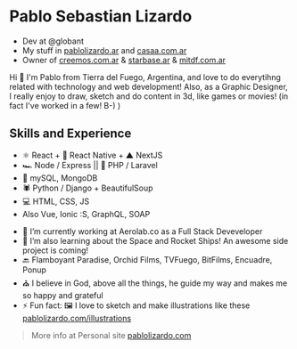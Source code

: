 # Pablo Sebastian Lizardo

- Dev at @globant 
- My stuff in [pablolizardo.ar](https://pablolizardo.ar) and [casaa.com.ar](https://casaa.com.ar)
- Owner of [creemos.com.ar](https://creemos.com.ar) & [starbase.ar](https://starbase.ar) & [mitdf.com.ar](https://mitdf.com.ar)

 

Hi 🙋 I'm Pablo from Tierra del Fuego, Argentina, and love to do everytihng related with technology and web development! Also, as a Graphic Designer, I really enjoy to draw, sketch and do content in 3d, like games or movies! (in fact I've worked in a few! B-) ) 

## Skills and Experience
* ⚛ React + 📱 React Native + ▲ NextJS
* 🏎 Node / Express || 🐘 PHP / Laravel
* 🔋 mySQL, MongoDB
* 🕷 Python / Django + BeautifulSoup
* 💻 HTML, CSS, JS
* Also Vue, Ionic :S, GraphQL, SOAP

- 🔭 I’m currently working at Aerolab.co as a Full Stack Deveveloper
- 🌱 I’m also learning about the Space and Rocket Ships! An awesome side project is coming!
- 🔙 Flamboyant Paradise, Orchid Films, TVFuego, BitFilms, Encuadre, Ponup
- ⛪️ I believe in God, above all the things, he guide my way and makes me so happy and grateful
- ⚡ Fun fact: 🖼 I love to sketch and make illustrations like these [pablolizardo.com/illustrations](http://www.pablolizardo.com/illustrations)

<!--
**pablolizardo/pablolizardo** is a ✨ _special_ ✨ repository because its `README.md` (this file) appears on your GitHub profile.

Here are some ideas to get you started:

- 🔭 I’m currently working on ...
- 🌱 I’m currently learning ...
- 👯 I’m looking to collaborate on ...
- 🤔 I’m looking for help with ...
- 💬 Ask me about ...
- 📫 How to reach me: ...
- 😄 Pronouns: ...
- ⚡ Fun fact: ...
-->

> More info at  Personal site [pablolizardo.com](http://www.pablolizardo.com/illustrations)
